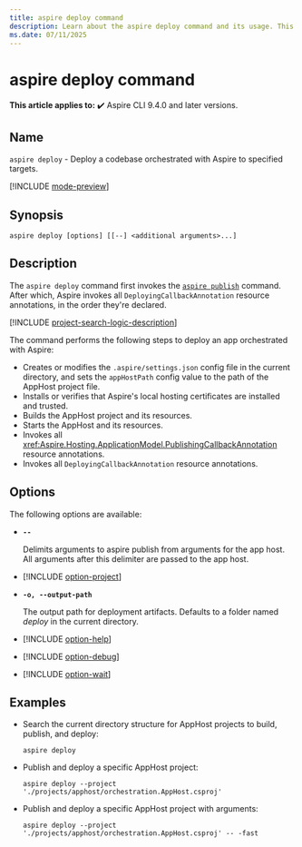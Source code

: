 ```yaml
---
title: aspire deploy command
description: Learn about the aspire deploy command and its usage. This command first runs publishing mode, then invokes resource deployments declared by the app host.
ms.date: 07/11/2025
---
```

# aspire deploy command

**This article applies to:** ✔️ Aspire CLI 9.4.0 and later versions.

## Name

`aspire deploy` - Deploy a codebase orchestrated with Aspire to specified targets.

[!INCLUDE [mode-preview](includes/mode-preview.md)]

## Synopsis

```dotnetcli
aspire deploy [options] [[--] <additional arguments>...]
```

## Description

The `aspire deploy` command first invokes the [`aspire publish`](./aspire-publish.md) command. After which, Aspire invokes all `DeployingCallbackAnnotation` resource annotations, in the order they're declared.

[!INCLUDE [project-search-logic-description](includes/project-search-logic-description.md)]

The command performs the following steps to deploy an app orchestrated with Aspire:

- Creates or modifies the `.aspire/settings.json` config file in the current directory, and sets the `appHostPath` config value to the path of the AppHost project file.
- Installs or verifies that Aspire's local hosting certificates are installed and trusted.
- Builds the AppHost project and its resources.
- Starts the AppHost and its resources.
- Invokes all <xref:Aspire.Hosting.ApplicationModel.PublishingCallbackAnnotation> resource annotations.
- Invokes all `DeployingCallbackAnnotation` resource annotations.

## Options

The following options are available:

- **`--`**

  Delimits arguments to aspire publish from arguments for the app host. All arguments after this delimiter are passed to the app host.

- [!INCLUDE [option-project](includes/option-project.md)]

- **`-o, --output-path`**

  The output path for deployment artifacts. Defaults to a folder named _deploy_ in the current directory.

- [!INCLUDE [option-help](includes/option-help.md)]

- [!INCLUDE [option-debug](includes/option-debug.md)]

- [!INCLUDE [option-wait](includes/option-wait.md)]

## Examples

- Search the current directory structure for AppHost projects to build, publish, and deploy:

  ```Command
  aspire deploy
  ```

- Publish and deploy a specific AppHost project:

  ```Command
  aspire deploy --project './projects/apphost/orchestration.AppHost.csproj'
  ```

- Publish and deploy a specific AppHost project with arguments:

  ```Command
  aspire deploy --project './projects/apphost/orchestration.AppHost.csproj' -- -fast
  ```
